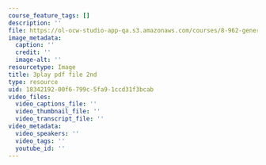 ```yaml
---
course_feature_tags: []
description: ''
file: https://ol-ocw-studio-app-qa.s3.amazonaws.com/courses/8-962-general-relativity-spring-2020/1834219200f6799c5fa91ccd31f3bcab_Screenshot_from_2019-04-24_14-22-16.png
image_metadata:
  caption: ''
  credit: ''
  image-alt: ''
resourcetype: Image
title: 3play pdf file 2nd
type: resource
uid: 18342192-00f6-799c-5fa9-1ccd31f3bcab
video_files:
  video_captions_file: ''
  video_thumbnail_file: ''
  video_transcript_file: ''
video_metadata:
  video_speakers: ''
  video_tags: ''
  youtube_id: ''
---
```

